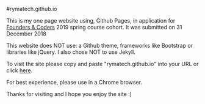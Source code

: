 #rymatech.github.io

This is my one page website using, Github Pages, in application for [Founders & Coders](https://www.foundersandcoders.com/) 2019 spring course cohort. It was submitted on 31 December 2018

This website does NOT use: a Github theme, frameworks like Bootstrap or libraries like jQuery. I also chose NOT to use Jekyll.

To visit the site please copy and paste "rymatech.github.io" into your URL or click [here](https://rymatech.github.io/).

For best experience, please use in a Chrome browser.

Thanks for visiting and I hope you enjoy the site :)
